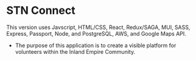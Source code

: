 # STN Connect
This version uses Javscript, HTML/CSS, React, Redux/SAGA, MUI, SASS, Express, Passport, Node, and PostgreSQL, AWS, and Google Maps API. 

- The purpose of this application is to create a visible platform for volunteers within the Inland Empire Community. 
